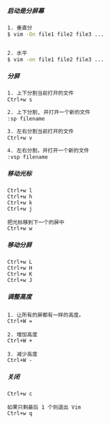##### 启动是分屏幕

```bash
1. 垂直分
$ vim -On file1 file2 file3 ...


2. 水平
$ vim -on file1 file2 file3 ...
```

##### 分屏

```bash
1. 上下分割当前打开的文件
Ctrl+w s

2. 上下分割, 并打开一个新的文件
:sp filename

3. 左右分割当前打开的文件
Ctrl+w v

4. 左右分割，并打开一个新的文件
:vsp filename
```

##### 移动光标

```
Ctrl+w l
Ctrl+w h
Ctrl+w k
Ctrl+w j

把光标移到下一个的屏中
Ctrl+w w
```

##### 移动分屏

```
Ctrl+w L
Ctrl+w H
Ctrl+w K
Ctrl+w J
```

##### 调整高度

```
1. 让所有的屏都有一样的高度。
Ctrl+W =

2. 增加高度
Ctrl+W +

3. 减少高度
Ctrl+W -
```

##### 关闭

```
Ctrl+w c

如果只剩最后 1 个则退出 Vim
Ctrl+w q
```


